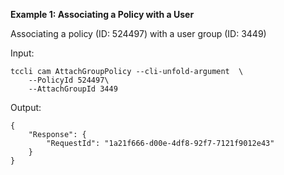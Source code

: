 **Example 1: Associating a Policy with a User**

Associating a policy (ID: 524497) with a user group (ID: 3449)

Input: 

```
tccli cam AttachGroupPolicy --cli-unfold-argument  \
    --PolicyId 524497\
    --AttachGroupId 3449
```

Output: 
```
{
    "Response": {
        "RequestId": "1a21f666-d00e-4df8-92f7-7121f9012e43"
    }
}
```

